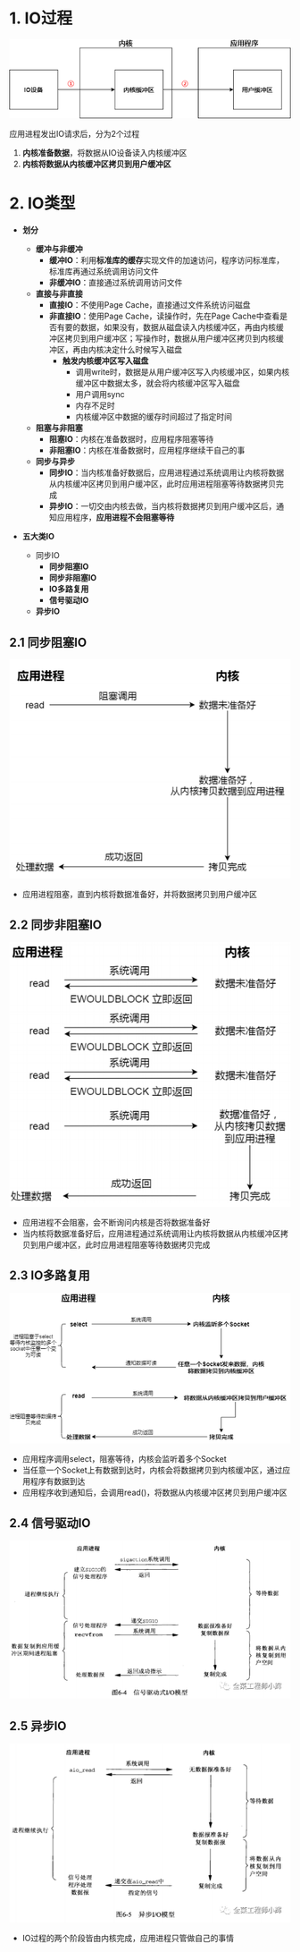 # 1. IO过程

![IO过程.drawio](p/IO过程.drawio.png)

应用进程发出IO请求后，分为2个过程

1. **内核准备数据**，将数据从IO设备读入内核缓冲区
2. **内核将数据从内核缓冲区拷贝到用户缓冲区**



# 2. IO类型

* **划分**
  * **缓冲与非缓冲**
    * **缓冲IO**：利用**标准库的缓存**实现文件的加速访问，程序访问标准库，标准库再通过系统调用访问文件
    * **非缓冲IO**：直接通过系统调用访问文件
  * **直接与非直接**
    * **直接IO**：不使用Page Cache，直接通过文件系统访问磁盘
    * **非直接IO**：使用Page Cache，读操作时，先在Page Cache中查看是否有要的数据，如果没有，数据从磁盘读入内核缓冲区，再由内核缓冲区拷贝到用户缓冲区；写操作时，数据从用户缓冲区拷贝到内核缓冲区，再由内核决定什么时候写入磁盘
      * **触发内核缓冲区写入磁盘**
        * 调用write时，数据是从用户缓冲区写入内核缓冲区，如果内核缓冲区中数据太多，就会将内核缓冲区写入磁盘
        * 用户调用sync
        * 内存不足时
        * 内核缓冲区中数据的缓存时间超过了指定时间
  * **阻塞与非阻塞**
    * **阻塞IO**：内核在准备数据时，应用程序阻塞等待
    * **非阻塞IO**：内核在准备数据时，应用程序继续干自己的事
  * **同步与异步**
    * **同步IO**：当内核准备好数据后，应用进程通过系统调用让内核将数据从内核缓冲区拷贝到用户缓冲区，此时应用进程阻塞等待数据拷贝完成
    * **异步IO**：一切交由内核去做，当内核将数据拷贝到用户缓冲区后，通知应用程序，**应用进程不会阻塞等待**

* **五大类IO**
  * 同步IO
    * **同步阻塞IO**
    * **同步非阻塞IO**
    * **IO多路复用**
    * **信号驱动IO**
  * **异步IO**





## 2.1 同步阻塞IO

![41](p/41.png)

* 应用进程阻塞，直到内核将数据准备好，并将数据拷贝到用户缓冲区



## 2.2 同步非阻塞IO

![42](p/42.png)

* 应用进程不会阻塞，会不断询问内核是否将数据准备好
* 当内核将数据准备好后，应用进程通过系统调用让内核将数据从内核缓冲区拷贝到用户缓冲区，此时应用进程阻塞等待数据拷贝完成



## 2.3 IO多路复用

![IO多路复用.drawio](p/IO多路复用.drawio.png)

* 应用程序调用select，阻塞等待，内核会监听着多个Socket
* 当任意一个Socket上有数据到达时，内核会将数据拷贝到内核缓冲区，通过应用程序有数据到达
* 应用程序收到通知后，会调用read()，将数据从内核缓冲区拷贝到用户缓冲区



## 2.4 信号驱动IO

![信号驱动IO](p/信号驱动IO.png)



## 2.5 异步IO

![异步IO](p/异步IO.png)

* IO过程的两个阶段皆由内核完成，应用进程只管做自己的事情